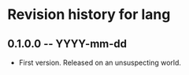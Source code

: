 # Revision history for lang

## 0.1.0.0 -- YYYY-mm-dd

* First version. Released on an unsuspecting world.
